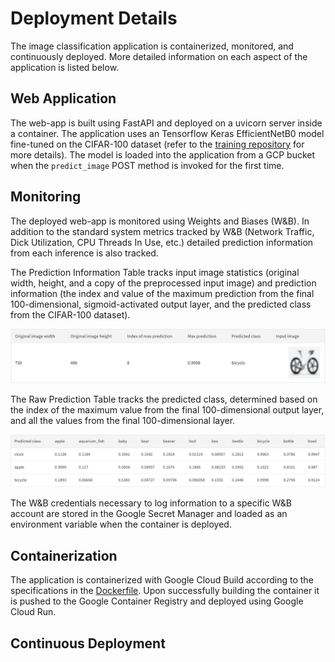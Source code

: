 # Deployment Details

The image classification application is containerized, monitored, and continuously deployed. More detailed information on each aspect of the application is listed below.

## Web Application

The web-app is built using FastAPI and deployed on a uvicorn server inside a container. The application uses an Tensorflow Keras EfficientNetB0 model fine-tuned on the CIFAR-100 dataset (refer to the [training repository]() for more details). The model is loaded into the application from a GCP bucket when the `predict_image` POST method is invoked for the first time.

## Monitoring

The deployed web-app is monitored using Weights and Biases (W&B). In addition to the standard system metrics tracked by W&B (Network Traffic, Dick Utilization, CPU Threads In Use, etc.) detailed prediction information from each inference is also tracked. 

The Prediction Information Table tracks input image statistics (original width, height, and a copy of the preprocessed input image) and prediction information (the index and value of the maximum prediction from the final 100-dimensional, sigmoid-activated output layer, and the predicted class from the CIFAR-100 dataset).

![Prediction Information Table](https://github.com/BavarianToolbox/MLOps-midterm/blob/main/deploy/figures/Prediction_Information_Table.png "Title")

The Raw Prediction Table tracks the predicted class, determined based on the index of the maximum value from the final 100-dimensional output layer, and all the values from the final 100-dimensional layer.

![Raw Prediction Table](https://github.com/BavarianToolbox/MLOps-midterm/blob/main/deploy/figures/Raw_Prediction_Table.png "Raw Prediction Table")

The W&B credentials necessary to log information to a specific W&B account are stored in the Google Secret Manager and loaded as an environment variable when the container is deployed. 

## Containerization

The application is containerized with Google Cloud Build according to the specifications in the [Dockerfile](https://github.com/BavarianToolbox/MLOps-midterm/blob/main/deploy/Dockerfile). Upon successfully building the container it is pushed to the Google Container Registry and deployed using Google Cloud Run.

## Continuous Deployment